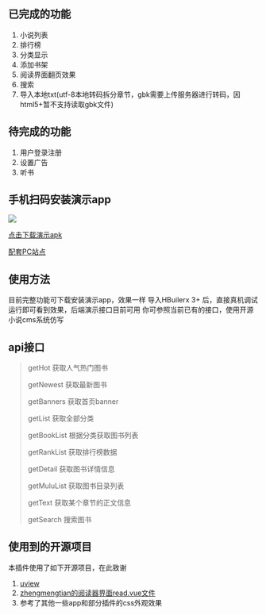 ## 已完成的功能

1. 小说列表
2. 排行榜
3. 分类显示
4. 添加书架
5. 阅读界面翻页效果
6. 搜索
7. 导入本地txt(utf-8本地转码拆分章节，gbk需要上传服务器进行转码，因html5+暂不支持读取gbk文件)

## 待完成的功能

1. 用户登录注册
2. 设置广告
3. 听书


## 手机扫码安装演示app

![](https://img-cdn-aliyun.dcloud.net.cn/stream/qr/__UNI__1951A91.png/256)

[点击下载演示apk](https://vkceyugu.cdn.bspapp.com/VKCEYUGU-94485df2-c1ea-4da4-9b0e-c526404e9e7e/29f78a00-bdcd-44f5-94b4-bfd92e79e568.apk)

[配套PC站点](http://book.wonyes.org)



## 使用方法

目前完整功能可下载安装演示app，效果一样
导入HBuilerx 3+ 后，直接真机调试运行即可看到效果，后端演示接口目前可用
你可参照当前已有的接口，使用开源小说cms系统仿写



## api接口

>	getHot 获取人气热门图书
>	
>	getNewest 获取最新图书
>	
>	getBanners 获取首页banner
>	
>	getList 获取全部分类
>	
>	getBookList 根据分类获取图书列表
>	
>	getRankList 获取排行榜数据
>	
>	getDetail 获取图书详情信息
>	
>	getMuluList 获取图书目录列表
>	
>	getText 获取某个章节的正文信息
>	
>	getSearch  搜索图书
		

## 使用到的开源项目

本插件使用了如下开源项目，在此致谢

1.  [uview](https://www.uviewui.com/)
2.  [zhengmengtian的阅读器界面read.vue文件](https://ext.dcloud.net.cn/plugin?id=2485)
3. 参考了其他一些app和部分插件的css外观效果

